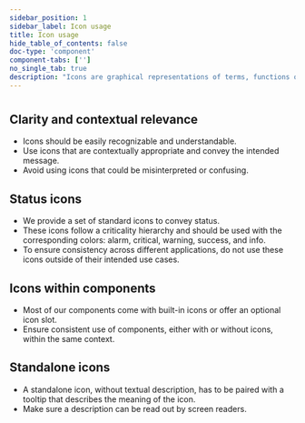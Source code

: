 ```yaml
---
sidebar_position: 1
sidebar_label: Icon usage
title: Icon usage
hide_table_of_contents: false
doc-type: 'component'
component-tabs: ['']
no_single_tab: true
description: "Icons are graphical representations of terms, functions or objects. Ideally, we use them together with a descriptive text to make it easier for users to learn their meaning. "
---
```


# 

## Clarity and contextual relevance

- Icons should be easily recognizable and understandable.
- Use icons that are contextually appropriate and convey the intended message.
- Avoid using icons that could be misinterpreted or confusing.

## Status icons

- We provide a set of standard icons to convey status.
- These icons follow a criticality hierarchy and should be used with the corresponding colors: alarm, critical, warning, success, and info.
- To ensure consistency across different applications, do not use these icons outside of their intended use cases.

## Icons within components

- Most of our components come with built-in icons or offer an optional icon slot.
- Ensure consistent use of components, either with or without icons, within the same context.

## Standalone icons

- A standalone icon, without textual description, has to be paired with a tooltip that describes the meaning of the icon. 
- Make sure a description can be read out by screen readers.
